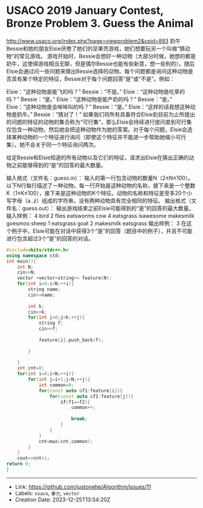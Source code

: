 # USACO 2019 January Contest, Bronze Problem 3. Guess the Animal

http://www.usaco.org/index.php?page=viewproblem2&cpid=893
奶牛Bessie和她的朋友Elsie厌倦了她们的坚果壳游戏，她们想要玩另一个叫做“猜动物”的常见游戏。
游戏开始时，Bessie会想好一种动物（大部分时候，她想的都是奶牛，这使得游戏相当无聊，但是偶尔Bessie也能有些新意，想一些别的）。随后Elsie会通过问一些问题来猜出Bessie选择的动物。每个问题都是询问这种动物是否具有某个特定的特征，Bessie对于每个问题回答“是”或“不是”。例如：

Elsie：“这种动物是能飞的吗？”
Bessie：“不是。”
Elsie：“这种动物是吃草的吗？”
Bessie：“是。”
Elsie：“这种动物是能产奶的吗？”
Bessie：“是。”
Elsie：“这种动物是会哞哞叫的吗？”
Bessie：“是。”
Elsie：“这样的话我想这种动物是奶牛。”
Bessie：“猜对了！”
如果我们将所有具备符合Elsie到目前为止所提出的问题的特征的动物的集合称为“可行集”，那么Elsie会持续进行提问直到可行集仅包含一种动物，然后她会把这种动物作为她的答案。对于每个问题，Elsie会选择某种动物的一个特征进行询问（即使这个特征并不能进一步帮助她缩小可行集）。她不会关于同一个特征询问两次。

给定Bessie和Elsie知道的所有动物以及它们的特征，请求出Elsie在猜出正确的动物之前能够得到的“是”的回答的最大数量。

输入格式（文件名：guess.in）：
输入的第一行包含动物的数量N（2≤N≤100）。以下N行每行描述了一种动物。每一行开始是这种动物的名称，接下来是一个整数K（1≤K≤100），接下来是这种动物的K个特征。动物的名称和特征是至多20个小写字母（a..z）组成的字符串。没有两种动物具有完全相同的特征。
输出格式（文件名：guess.out）：
输出游戏结束之前Elsie可能得到的“是”的回答的最大数量。
输入样例：
4
bird 2 flies eatsworms
cow 4 eatsgrass isawesome makesmilk goesmoo
sheep 1 eatsgrass
goat 2 makesmilk eatsgrass
输出样例：
3
在这个例子中，Elsie可能在对话中获得3个“是”的回答（题目中的例子），并且不可能进行包含超过3个“是”的回答的对话。
```c++
#include<bits/stdc++.h>
using namespace std;
int main(){
	int N;
	cin>>N;
	vector <vector<string>> feature(N);
	for(int i=0;i<N;++i){
		string name;
		cin>>name;
		
		int k;
		cin>>k;
		for(int j=0;j<k;++j){
			string f;
			cin>>f;
			
			feature[i].push_back(f);
		
		}
	
	}
	int cnt=0;
	for(int i=0;i<N;++i){
		for(int j=i+1;j<N;++j){
			int common=0;
			for(const auto &f1:feature[i]){
				for(const auto &f2:feature[j]){
					if(f1==f2){
						common++;
						
						break;
					}
				}
			}
			cnt=max(cnt,common);
		}
	}
	cout<<cnt+1;
return 0;
}
```

---

* Link: https://github.com/justonehe/Algorithm/issues/11
* Labels: `usaco`, `暴力`, `vector`
* Creation Date: 2023-12-25T13:54:20Z
